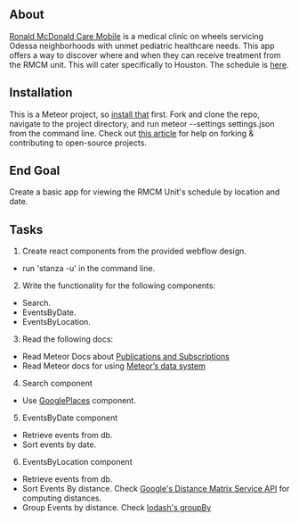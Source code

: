## About
[Ronald McDonald Care Mobile](http://mchodessa.com/ronald-mcdonald-care-mobile/) is a medical clinic on wheels servicing Odessa
neighborhoods with unmet pediatric healthcare needs. This app offers a way to
discover where and when they can receive treatment from the RMCM unit.
This will cater specifically to Houston. The schedule is [here](http://www.texaschildrens.org/sites/default/files/RMCM%202016.pdf).

## Installation
This is a Meteor project, so [install that](https://www.meteor.com/install) first. Fork and clone the repo, navigate to the project directory, and run
meteor --settings settings.json from the command line.
Check out [this article](https://guides.github.com/activities/forking/) for help on forking & contributing to open-source projects.

## End Goal
Create a basic app for viewing the RMCM Unit's schedule by location and date.

## Tasks
1. Create react components from the provided webflow design.
  * run 'stanza -u' in the command line.

2. Write the functionality for the following components:
  * Search.
  * EventsByDate.
  * EventsByLocation.

3. Read the following docs:
  * Read Meteor Docs about [Publications and Subscriptions](http://docs.meteor.com/#/full/meteor_publish)
  * Read Meteor docs for using [Meteor’s data system](http://guide.meteor.com/react.html#data)

4. Search component
  - Use [GooglePlaces](https://github.com/poetic/react-google-places-component) component.

5. EventsByDate component
  - Retrieve events from db.
  - Sort events by date.

6. EventsByLocation component
  - Retrieve events from db.
  - Sort Events By distance. Check [Google's Distance Matrix Service API](https://developers.google.com/maps/documentation/javascript/distancematrix#distance_matrix) for computing distances.
  - Group Events by distance. Check [lodash's groupBy](https://lodash.com/docs#groupBy)

